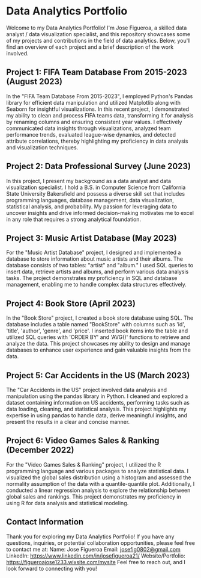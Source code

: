 # Data Analytics Portfolio

Welcome to my Data Analytics Portfolio! I'm Jose Figueroa, a skilled data analyst / data visualization specialist, and this repository showcases some of my projects and contributions in the field of data analytics. Below, you'll find an overview of each project and a brief description of the work involved.

## Project 1: FIFA Team Database From 2015-2023 (August 2023)

In the "FIFA Team Database From 2015-2023", I employed Python's Pandas library for efficient data manipulation and utilized Matplotlib along with Seaborn for insightful visualizations. In this recent project, I demonstrated my ability to clean and process FIFA teams data, transforming it for analysis by renaming columns and ensuring consistent year values. I effectively communicated data insights through visualizations, analyzed team performance trends, evaluated league-wise dynamics, and detected attribute correlations, thereby highlighting my proficiency in data analysis and visualization techniques.

## Project 2: Data Professional Survey (June 2023)

In this project, I present my background as a data analyst and data visualization specialist. I hold a B.S. in Computer Science from California State University Bakersfield and possess a diverse skill set that includes programming languages, database management, data visualization, statistical analysis, and probability. My passion for leveraging data to uncover insights and drive informed decision-making motivates me to excel in any role that requires a strong analytical foundation.

## Project 3: Music Artist Database (May 2023)

For the "Music Artist Database" project, I designed and implemented a database to store information about music artists and their albums. The database consists of two tables: "artist" and "album." I used SQL queries to insert data, retrieve artists and albums, and perform various data analysis tasks. The project demonstrates my proficiency in SQL and database management, enabling me to handle complex data structures effectively.

## Project 4: Book Store (April 2023)

In the "Book Store" project, I created a book store database using SQL. The database includes a table named "BookStore" with columns such as 'id', 'title', 'author', 'genre', and 'price'. I inserted book items into the table and utilized SQL queries with 'ORDER BY' and 'AVG()' functions to retrieve and analyze the data. This project showcases my ability to design and manage databases to enhance user experience and gain valuable insights from the data.

## Project 5: Car Accidents in the US (March 2023)

The "Car Accidents in the US" project involved data analysis and manipulation using the pandas library in Python. I cleaned and explored a dataset containing information on US accidents, performing tasks such as data loading, cleaning, and statistical analysis. This project highlights my expertise in using pandas to handle data, derive meaningful insights, and present the results in a clear and concise manner.

## Project 6: Video Games Sales & Ranking (December 2022)

For the "Video Games Sales & Ranking" project, I utilized the R programming language and various packages to analyze statistical data. I visualized the global sales distribution using a histogram and assessed the normality assumption of the data with a quantile-quantile plot. Additionally, I conducted a linear regression analysis to explore the relationship between global sales and rankings. This project demonstrates my proficiency in using R for data analysis and statistical modeling.

## Contact Information
Thank you for exploring my Data Analytics Portfolio! If you have any questions, inquiries, or potential collaboration opportunities, please feel free to contact me at:
Name: Jose Figueroa
Email: josefig0802@gmail.com
LinkedIn: https://www.linkedin.com/in/josefigueroa21/
Website/Portfolio: https://figueroajose1233.wixsite.com/mysite
Feel free to reach out, and I look forward to connecting with you!
